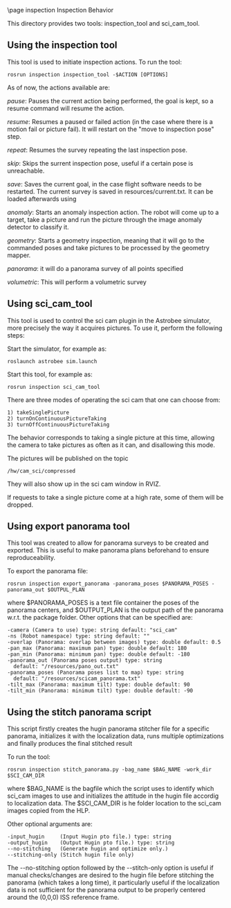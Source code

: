 \page inspection Inspection Behavior

This directory provides two tools: inspection_tool and sci_cam_tool.

Using the inspection tool
---------

This tool is used to initiate inspection actions. To run the tool:
	
	rosrun inspection inspection_tool -$ACTION [OPTIONS]

As of now, the actions available are:

*pause*: Pauses the current action being performed, the goal is kept, so a resume command will resume the action.

*resume*: Resumes a paused or failed action (in the case where there is a motion fail or picture fail). It will restart on the "move to inspection pose" step. 

*repeat*: Resumes the survey repeating the last inspection pose.

*skip*: Skips the surrent inspection pose, useful if a certain pose is unreachable.


*save*: Saves the current goal, in the case flight software needs to be restarted. The current survey is saved in resources/current.txt. It can be loaded afterwards using 

*anomaly*: Starts an anomaly inspection action. The robot will come up to a target, take a picture and run the picture through the image anomaly detector to classify it.

*geometry*: Starts a geometry inspection, meaning that it will go to the commanded poses and take pictures to be processed by the geometry mapper.

*panorama*: it will do a panorama survey of all points specified

*volumetric*: This will perform a volumetric survey

Using sci_cam_tool
---------

This tool is used to control the sci cam plugin in the Astrobee simulator, more precisely the way it acquires pictures. To use it, perform the following steps:

Start the simulator, for example as:

    roslaunch astrobee sim.launch

Start this tool, for example as:

	rosrun inspection sci_cam_tool

There are three modes of operating the sci cam that one can choose from:

	1) takeSinglePicture
	2) turnOnContinuousPictureTaking
	3) turnOffContinuousPictureTaking

The behavior corresponds to taking a single picture at this time, allowing the camera to take pictures as often as it can, and disallowing this mode.

The pictures will be published on the topic

	/hw/cam_sci/compressed

They will also show up in the sci cam window in RVIZ.

If requests to take a single picture come at a high rate, some of them will be dropped.

Using export panorama tool
---------

This tool was created to allow for panorama surveys to be created and exported. This is useful to make panorama plans beforehand to ensure reproduceability.

To export the panorama file:

	rosrun inspection export_panorama -panorama_poses $PANORAMA_POSES -panorama_out $OUTPUL_PLAN

where $PANORAMA_POSES is a text file container the poses of the panorama centers, and $OUTPUT_PLAN is the output path of the panorama w.r.t. the package folder.
Other options that can be specified are:

    -camera (Camera to use) type: string default: "sci_cam"
    -ns (Robot namespace) type: string default: ""
    -overlap (Panorama: overlap between images) type: double default: 0.5
    -pan_max (Panorama: maximum pan) type: double default: 180
    -pan_min (Panorama: minimum pan) type: double default: -180
    -panorama_out (Panorama poses output) type: string
      default: "/resources/pano_out.txt"
    -panorama_poses (Panorama poses list to map) type: string
      default: "/resources/scicam_panorama.txt"
    -tilt_max (Panorama: maximum tilt) type: double default: 90
    -tilt_min (Panorama: minimum tilt) type: double default: -90


Using the stitch panorama script
---------

This script firstly creates the hugin panorama stitcher file for a specific panorama, initializes it with the localization data, runs multiple optimizations and finally produces the final stitched result

To run the tool:

	rosrun inspection stitch_panorama.py -bag_name $BAG_NAME -work_dir $SCI_CAM_DIR

where $BAG_NAME is the bagfile which the script uses to identify which sci_cam images to use and initializes the attitude in the hugin file accordig to localization data. The $SCI_CAM_DIR is he folder location to the sci_cam images copied from the HLP.

Other optional arguments are:

    -input_hugin     (Input Hugin pto file.) type: string
    -output_hugin    (Output Hugin pto file.) type: string
    --no-stitching   (Generate hugin and optimize only.)
    --stitching-only (Stitch hugin file only)

The --no-stitching option followed by the --stitch-only option is useful if manual checks/changes are desired to the hugin file before stitching the panorama (which takes a long time), it particularly useful if the localization data is not sufficient for the panorama output to be properly centered around the (0,0,0) ISS reference frame.  